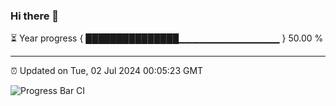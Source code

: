 ### Hi there 👋

⏳ Year progress { ███████████████▁▁▁▁▁▁▁▁▁▁▁▁▁▁▁ } 50.00 %

---

⏰ Updated on Tue, 02 Jul 2024 00:05:23 GMT

![Progress Bar CI](https://github.com/liununu/liununu/workflows/Progress%20Bar%20CI/badge.svg)
